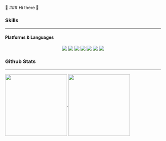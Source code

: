 👋 ### Hi there 👋

<!--
**JJaeki/JJaeki** is a ✨ _special_ ✨ repository because its `README.md` (this file) appears on your GitHub profile.

Here are some ideas to get you started:

- 🔭 I’m currently working on ...
- 🌱 I’m currently learning ...
- 👯 I’m looking to collaborate on ...
- 🤔 I’m looking for help with ...
- 💬 Ask me about ...
- 📫 How to reach me: ...
- 😄 Pronouns: ...
- ⚡ Fun fact: ...

-->

### Skills 
--------------
#### Platforms & Languages
<div align="center">

</div>
<div align="center">
  <a><img src="https://img.shields.io/badge/Java-007396?style=flat-square&logo=Conda-Forge&logoColor=white"/></a>
  <a><img src="https://img.shields.io/badge/Spring-6DB33F?style=flat-square&logo=Spring&logoColor=white"/></a>
  <a><img src="https://img.shields.io/badge/JavaScript-F7DF1E?style=flat-square&logo=JavaScript&logoColor=white"/></a>
  <a><img src="https://img.shields.io/badge/Vue.js-4FC08D?style=flat-square&logo=Vue.js&logoColor=white"/></a>
  <a><img src="https://img.shields.io/badge/MySQL-4479A1?style=flat-square&logo=MySQL&logoColor=white"/></a>  
  <a></a>
  <a></a>
  <a><img src="http://mazassumnida.wtf/api/v2/generate_badge?boj=wodud9515"></a>
  <a><img src="http://mazandi.herokuapp.com/api?handle=wodud9515&theme=warm"/></a>
</div>

### Github Stats
--------
<div>
  <a href="https://github.com/JJaeki/github-readme-stats">
    <img height=200 align="center" src="https://github-readme-stats.vercel.app/api?username=JJaeki" />
  </a>
  <a href="https://github.com/JJaeki/convoychat">
    <img height=200 align="center" src="https://github-readme-stats.vercel.app/api/top-langs?username=anuraghazra&layout=compact&langs_count=8&card_width=320" />
  </a>
</div>


